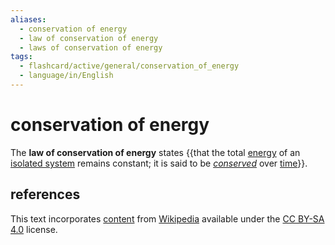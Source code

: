 ```yaml
---
aliases:
  - conservation of energy
  - law of conservation of energy
  - laws of conservation of energy
tags:
  - flashcard/active/general/conservation_of_energy
  - language/in/English
---
```


# conservation of energy

The __law of conservation of energy__ states {{that the total [energy](energy.md) of an [isolated system](isolated%20system.md) remains constant; it is said to be [_conserved_](conservation%20law.md) over [time](time.md)}}. <!--SR:!2024-10-01,59,310-->

## references

This text incorporates [content](https://en.wikipedia.org/wiki/conservation_of_energy) from [Wikipedia](Wikipedia.md) available under the [CC BY-SA 4.0](https://creativecommons.org/licenses/by-sa/4.0/) license.
